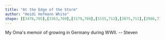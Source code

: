 ```yaml
---
title: "At the Edge of the Storm"
author: "Heidi Hofmann White"
shape: [[3476,705],[3363,709],[3179,709],[3155,712],[3075,711],[2986,714],[2940,713],[2924,715],[2880,714],[2871,716],[2814,717],[2790,719],[2768,718],[2757,720],[2648,722],[2601,721],[2589,723],[2487,725],[2476,728],[2471,732],[2469,738],[2463,745],[2458,756],[2448,768],[2440,786],[2430,799],[2429,804],[2431,818],[2429,828],[2433,840],[2435,858],[2441,863],[2445,862],[2449,857],[2459,851],[2478,832],[2485,828],[2499,824],[2543,824],[2578,822],[2609,823],[2697,820],[2802,820],[2857,818],[2890,819],[2983,816],[3004,817],[3086,813],[3142,813],[3211,809],[3221,810],[3231,808],[3251,808],[3262,806],[3344,806],[3406,803],[3421,804],[3434,802],[3486,802],[3496,799],[3502,792],[3504,786],[3498,770],[3492,763],[3475,765],[3469,761],[3470,759],[3477,756],[3490,755],[3493,752],[3495,745],[3492,717],[3489,712],[3485,709],[3480,706],[3477,706]]
---
```


My Oma's memoir of growing in Germany during WWII. -- Steven

